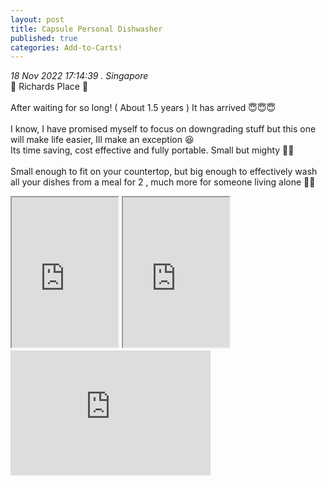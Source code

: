 ```yaml
---
layout: post
title: Capsule Personal Dishwasher
published: true
categories: Add-to-Carts!
---
```

_18 Nov 2022 17:14:39 . Singapore_
<br>
📍 Richards Place 📍
<br>
<br>
After waiting for so long! ( About 1.5 years ) It has arrived 😇😇😇
<br>
<br>
I know, I have promised myself to focus on downgrading stuff but this one will make life easier, Ill make an exception 😆 
<br>
Its time saving, cost effective and fully portable. Small but mighty 💪🏻
<br>
<br>
Small enough to fit on your countertop, but big enough to effectively wash all your dishes from a meal for 2 , much more for someone living alone 👌🏼
<br>
<iframe src="https://drive.google.com/file/d/1T6WksciHCrLhm0B8_90sYycrhsNyqZnl/preview" width="170" height="240" allow="autoplay"></iframe>
<iframe src="https://drive.google.com/file/d/1jx3yCuhPAq2O19mVifTXvzj9PwCEQlrn/preview" width="170" height="240" allow="autoplay"></iframe>
<br>
<iframe width="320" height="200" src="https://www.kickstarter.com/projects/lochelectronics/capsule-personal-dishwasher/widget/video.html" frameborder="0" scrolling="no"> </iframe>
<br>
